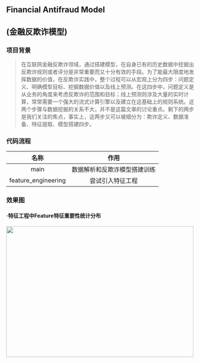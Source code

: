 ## Financial Antifraud Model
## (金融反欺诈模型)

### 项目背景
>  在互联网金融反欺诈领域，通过搭建模型，在自身已有的历史数据中挖掘出反欺诈规则或者评分是非常重要而又十分有效的手段。为了能最大限度地发挥数据的价值，在反欺诈实践中，整个过程可以从宏观上分为四步：问题定义、明确模型目标、挖掘数据价值以及线上预测。在这四步中，问题定义是从业务的角度来考虑反欺诈的范围和目标；线上预测则涉及大量的实时计算，常常需要一个强大的流式计算引擎以及建立在这基础上的规则系统。这两个步骤与数据挖掘的关系不大，并不是这篇文章的讨论重点。剩下的两步是我们关注的焦点，事实上，这两步又可以被细分为：欺诈定义、数据准备、特征提取、模型搭建四步。
  
### 代码流程
|名称|作用|
|:-------------:|:-------------:|
|main|数据解析和反欺诈模型搭建训练|
|feature_engineering|尝试引入特征工程|

### 效果图
#### ·特征工程中Feature特征重要性统计分布
<img width="500" height="350" src="./figures/random_forest.png"/>



